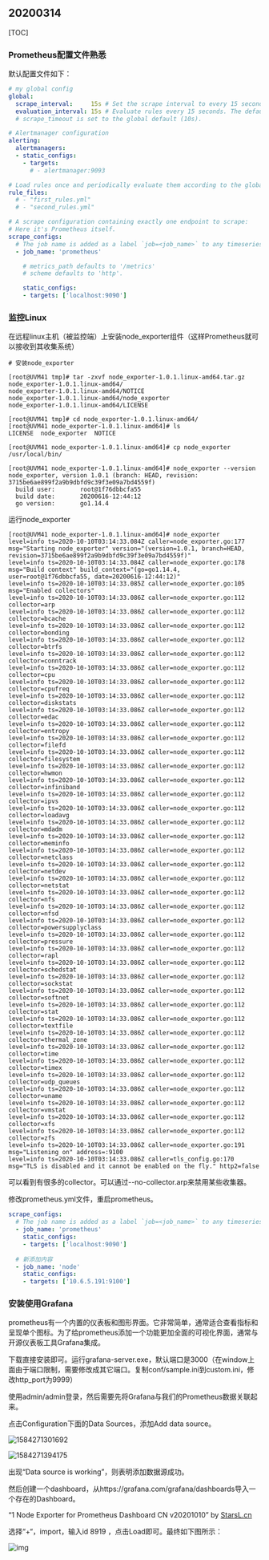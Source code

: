 ## 20200314

[TOC]

### Prometheus配置文件熟悉

默认配置文件如下：

```yaml
# my global config
global:
  scrape_interval:     15s # Set the scrape interval to every 15 seconds. Default is every 1 minute.
  evaluation_interval: 15s # Evaluate rules every 15 seconds. The default is every 1 minute.
  # scrape_timeout is set to the global default (10s).

# Alertmanager configuration
alerting:
  alertmanagers:
  - static_configs:
    - targets:
      # - alertmanager:9093

# Load rules once and periodically evaluate them according to the global 'evaluation_interval'.
rule_files:
  # - "first_rules.yml"
  # - "second_rules.yml"

# A scrape configuration containing exactly one endpoint to scrape:
# Here it's Prometheus itself.
scrape_configs:
  # The job name is added as a label `job=<job_name>` to any timeseries scraped from this config.
  - job_name: 'prometheus'

    # metrics_path defaults to '/metrics'
    # scheme defaults to 'http'.

    static_configs:
    - targets: ['localhost:9090']

```

### 监控Linux

在远程linux主机（被监控端）上安装node_exporter组件（这样Prometheus就可以接收到其收集系统）

``` shell
# 安装node_exporter

[root@UVM41 tmp]# tar -zxvf node_exporter-1.0.1.linux-amd64.tar.gz 
node_exporter-1.0.1.linux-amd64/
node_exporter-1.0.1.linux-amd64/NOTICE
node_exporter-1.0.1.linux-amd64/node_exporter
node_exporter-1.0.1.linux-amd64/LICENSE

[root@UVM41 tmp]# cd node_exporter-1.0.1.linux-amd64/
[root@UVM41 node_exporter-1.0.1.linux-amd64]# ls
LICENSE  node_exporter  NOTICE

[root@UVM41 node_exporter-1.0.1.linux-amd64]# cp node_exporter /usr/local/bin/

[root@UVM41 node_exporter-1.0.1.linux-amd64]# node_exporter --version
node_exporter, version 1.0.1 (branch: HEAD, revision: 3715be6ae899f2a9b9dbfd9c39f3e09a7bd4559f)
  build user:       root@1f76dbbcfa55
  build date:       20200616-12:44:12
  go version:       go1.14.4
```



运行node_exporter

``` shell
[root@UVM41 node_exporter-1.0.1.linux-amd64]# node_exporter
level=info ts=2020-10-10T03:14:33.084Z caller=node_exporter.go:177 msg="Starting node_exporter" version="(version=1.0.1, branch=HEAD, revision=3715be6ae899f2a9b9dbfd9c39f3e09a7bd4559f)"
level=info ts=2020-10-10T03:14:33.084Z caller=node_exporter.go:178 msg="Build context" build_context="(go=go1.14.4, user=root@1f76dbbcfa55, date=20200616-12:44:12)"
level=info ts=2020-10-10T03:14:33.085Z caller=node_exporter.go:105 msg="Enabled collectors"
level=info ts=2020-10-10T03:14:33.086Z caller=node_exporter.go:112 collector=arp
level=info ts=2020-10-10T03:14:33.086Z caller=node_exporter.go:112 collector=bcache
level=info ts=2020-10-10T03:14:33.086Z caller=node_exporter.go:112 collector=bonding
level=info ts=2020-10-10T03:14:33.086Z caller=node_exporter.go:112 collector=btrfs
level=info ts=2020-10-10T03:14:33.086Z caller=node_exporter.go:112 collector=conntrack
level=info ts=2020-10-10T03:14:33.086Z caller=node_exporter.go:112 collector=cpu
level=info ts=2020-10-10T03:14:33.086Z caller=node_exporter.go:112 collector=cpufreq
level=info ts=2020-10-10T03:14:33.086Z caller=node_exporter.go:112 collector=diskstats
level=info ts=2020-10-10T03:14:33.086Z caller=node_exporter.go:112 collector=edac
level=info ts=2020-10-10T03:14:33.086Z caller=node_exporter.go:112 collector=entropy
level=info ts=2020-10-10T03:14:33.086Z caller=node_exporter.go:112 collector=filefd
level=info ts=2020-10-10T03:14:33.086Z caller=node_exporter.go:112 collector=filesystem
level=info ts=2020-10-10T03:14:33.086Z caller=node_exporter.go:112 collector=hwmon
level=info ts=2020-10-10T03:14:33.086Z caller=node_exporter.go:112 collector=infiniband
level=info ts=2020-10-10T03:14:33.086Z caller=node_exporter.go:112 collector=ipvs
level=info ts=2020-10-10T03:14:33.086Z caller=node_exporter.go:112 collector=loadavg
level=info ts=2020-10-10T03:14:33.086Z caller=node_exporter.go:112 collector=mdadm
level=info ts=2020-10-10T03:14:33.086Z caller=node_exporter.go:112 collector=meminfo
level=info ts=2020-10-10T03:14:33.086Z caller=node_exporter.go:112 collector=netclass
level=info ts=2020-10-10T03:14:33.086Z caller=node_exporter.go:112 collector=netdev
level=info ts=2020-10-10T03:14:33.086Z caller=node_exporter.go:112 collector=netstat
level=info ts=2020-10-10T03:14:33.086Z caller=node_exporter.go:112 collector=nfs
level=info ts=2020-10-10T03:14:33.086Z caller=node_exporter.go:112 collector=nfsd
level=info ts=2020-10-10T03:14:33.086Z caller=node_exporter.go:112 collector=powersupplyclass
level=info ts=2020-10-10T03:14:33.086Z caller=node_exporter.go:112 collector=pressure
level=info ts=2020-10-10T03:14:33.086Z caller=node_exporter.go:112 collector=rapl
level=info ts=2020-10-10T03:14:33.086Z caller=node_exporter.go:112 collector=schedstat
level=info ts=2020-10-10T03:14:33.086Z caller=node_exporter.go:112 collector=sockstat
level=info ts=2020-10-10T03:14:33.086Z caller=node_exporter.go:112 collector=softnet
level=info ts=2020-10-10T03:14:33.086Z caller=node_exporter.go:112 collector=stat
level=info ts=2020-10-10T03:14:33.086Z caller=node_exporter.go:112 collector=textfile
level=info ts=2020-10-10T03:14:33.086Z caller=node_exporter.go:112 collector=thermal_zone
level=info ts=2020-10-10T03:14:33.086Z caller=node_exporter.go:112 collector=time
level=info ts=2020-10-10T03:14:33.086Z caller=node_exporter.go:112 collector=timex
level=info ts=2020-10-10T03:14:33.086Z caller=node_exporter.go:112 collector=udp_queues
level=info ts=2020-10-10T03:14:33.086Z caller=node_exporter.go:112 collector=uname
level=info ts=2020-10-10T03:14:33.086Z caller=node_exporter.go:112 collector=vmstat
level=info ts=2020-10-10T03:14:33.086Z caller=node_exporter.go:112 collector=xfs
level=info ts=2020-10-10T03:14:33.086Z caller=node_exporter.go:112 collector=zfs
level=info ts=2020-10-10T03:14:33.086Z caller=node_exporter.go:191 msg="Listening on" address=:9100
level=info ts=2020-10-10T03:14:33.086Z caller=tls_config.go:170 msg="TLS is disabled and it cannot be enabled on the fly." http2=false
```

可以看到有很多的collector。可以通过--no-collector.arp来禁用某些收集器。

修改prometheus.yml文件，重启prometheus。

``` yaml
scrape_configs:
  # The job name is added as a label `job=<job_name>` to any timeseries scraped from this config.
  - job_name: 'prometheus'
    static_configs:
    - targets: ['localhost:9090']
  
  # 新添加内容
  - job_name: 'node'
    static_configs:
    - targets: ['10.6.5.191:9100']
```

### 安装使用Grafana

prometheus有一个内置的仪表板和图形界面。它非常简单，通常适合查看指标和呈现单个图标。为了给prometheus添加一个功能更加全面的可视化界面，通常与开源仪表板工具Grafana集成。

下载直接安装即可。运行grafana-server.exe，默认端口是3000（在window上面由于端口限制，需要修改成其它端口。复制conf/sample.ini到custom.ini，修改http_port为9999）

使用admin/admin登录，然后需要先将Grafana与我们的Prometheus数据关联起来。

点击Configuration下面的Data Sources，添加Add data source。

![1584271301692](pics/prometheus_20200314/1584271301692.png)



![1584271394175](pics/prometheus_20200314/1584271394175.png)

出现“Data source is working”，则表明添加数据源成功。

然后创建一个dashboard，从https://grafana.com/grafana/dashboards导入一个存在的Dashboard。

“1 Node Exporter for Prometheus Dashboard CN v20201010” by [StarsL.cn](https://grafana.com/orgs/starsliao)

选择“+“，import，输入id 8919 ，点击Load即可。最终如下图所示：

![img](pics/prometheus_20200314/%E4%BC%81%E4%B8%9A%E5%BE%AE%E4%BF%A1%E6%88%AA%E5%9B%BE_16023107451084.png)

